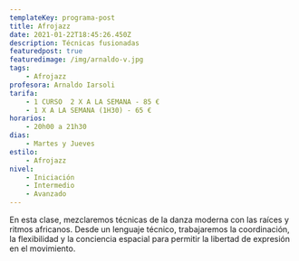 ```yaml
---
templateKey: programa-post
title: Afrojazz
date: 2021-01-22T18:45:26.450Z
description: Técnicas fusionadas
featuredpost: true
featuredimage: /img/arnaldo-v.jpg
tags:
    - Afrojazz
profesora: Arnaldo Iarsoli
tarifa:
    - 1 CURSO  2 X A LA SEMANA - 85 €
    - 1 X A LA SEMANA (1H30) - 65 €
horarios:
    - 20h00 a 21h30
dias:
    - Martes y Jueves
estilo:
    - Afrojazz
nivel:
    - Iniciación
    - Intermedio
    - Avanzado
---
```


<!--StartFragment-->

En esta clase, mezclaremos técnicas de la danza moderna con las raíces y ritmos africanos. Desde un lenguaje técnico, trabajaremos la coordinación, la flexibilidad y la conciencia espacial para permitir la libertad de expresión en el movimiento.

<!--EndFragment-->
